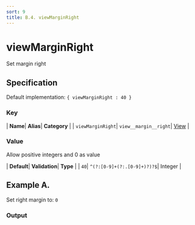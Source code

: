 ```yaml
---
sort: 9
title: B.4. viewMarginRight
---
```

# viewMarginRight

Set margin right


## Specification

Default implementation: ```{ viewMarginRight : 40 }```

### Key

| **Name**| **Alias**| **Category** |
| ```viewMarginRight```| ```view__margin__right```| [View](../options/#view) |

### Value

Allow positive integers and 0 as value

| **Default**| **Validation**| **Type** |
| ```40```| ```^(?:[0-9]+(?:.[0-9]+)?)?$```| Integer |



## Example A.

Set right margin to: ```0```

### Output

  <div id="a">
      <script> 
          d3.statosio( 
    file, 
    "name", 
    [ "mobile" ], 
    { "viewMarginRight" : 0, "view__dom_id" : "a" }
)

      </script>
  </div>

Open output in a [blank window](../sources/viewMarginRight--example-a.html){:target="_self"}. 
Download examples [as zip](../sources/viewMarginRight.zip){:target="_blank"}. 

### Parameters

This dataset shows the mobile google pagerank performance score for a certain website.

| | **Value** | **Type** |
|------:|:------|:------|
| **Source** | ["../data/performance.json"](../data/performance.json) | String |
| **X** | ```"name"``` | String |
| **Y** | ```[ "mobile" ]``` | Array |
| **Options** | ```{ "viewMarginRight" : 0 }``` | Object |


### Source Code

* Invoke Function

```javascript
d3.statosio( 
    file, 
    "name", 
    [ "mobile" ], 
    { "viewMarginRight" : 0 }
)
```

* HTML Implementation

```html
<!DOCTYPE html>
<head>
    <title>d3.statosio - viewMarginRight</title>
    <meta content="text/html;charset=utf-8" http-equiv="Content-Type">
    <meta content="utf-8" http-equiv="encoding">
    <script src="https://cdnjs.cloudflare.com/ajax/libs/d3/6.2.0/d3.js"></script>
    <script src="https://cdnjs.cloudflare.com/ajax/libs/statosio/0.9/statosio.js"></script>
</head>
<body>
    <script>
        d3.json( "../data/performance.json" )
            .then( ( file ) => {
                d3.statosio( 
                    file, 
                    "name", 
                    [ "mobile" ], 
                    { "viewMarginRight" : 0 }
                )
            } )
    </script>
</body>
```
## Example B.

Set right margin to: ```200```

### Output

  <div id="b">
      <script> 
          d3.statosio( 
    file, 
    "name", 
    [ "mobile" ], 
    { "viewMarginRight" : 200, "view__dom_id" : "b" }
)

      </script>
  </div>

Open output in a [blank window](../sources/viewMarginRight--example-b.html){:target="_self"}. 
Download examples [as zip](../sources/viewMarginRight.zip){:target="_blank"}. 

### Parameters

This dataset shows the mobile google pagerank performance score for a certain website.

| | **Value** | **Type** |
|------:|:------|:------|
| **Source** | ["../data/performance.json"](../data/performance.json) | String |
| **X** | ```"name"``` | String |
| **Y** | ```[ "mobile" ]``` | Array |
| **Options** | ```{ "viewMarginRight" : 200 }``` | Object |


### Source Code

* Invoke Function

```javascript
d3.statosio( 
    file, 
    "name", 
    [ "mobile" ], 
    { "viewMarginRight" : 200 }
)
```

* HTML Implementation

```html
<!DOCTYPE html>
<head>
    <title>d3.statosio - viewMarginRight</title>
    <meta content="text/html;charset=utf-8" http-equiv="Content-Type">
    <meta content="utf-8" http-equiv="encoding">
    <script src="https://cdnjs.cloudflare.com/ajax/libs/d3/6.2.0/d3.js"></script>
    <script src="https://cdnjs.cloudflare.com/ajax/libs/statosio/0.9/statosio.js"></script>
</head>
<body>
    <script>
        d3.json( "../data/performance.json" )
            .then( ( file ) => {
                d3.statosio( 
                    file, 
                    "name", 
                    [ "mobile" ], 
                    { "viewMarginRight" : 200 }
                )
            } )
    </script>
</body>
```
